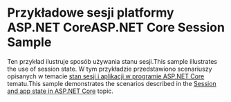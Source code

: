 # <a name="aspnet-core-session-sample"></a><span data-ttu-id="e654a-101">Przykładowe sesji platformy ASP.NET Core</span><span class="sxs-lookup"><span data-stu-id="e654a-101">ASP.NET Core Session Sample</span></span>

<span data-ttu-id="e654a-102">Ten przykład ilustruje sposób używania stanu sesji.</span><span class="sxs-lookup"><span data-stu-id="e654a-102">This sample illustrates the use of session state.</span></span> <span data-ttu-id="e654a-103">W tym przykładzie przedstawiono scenariuszy opisanych w temacie [stan sesji i aplikacji w programie ASP.NET Core](https://docs.microsoft.com/aspnet/core/fundamentals/app-state) tematu.</span><span class="sxs-lookup"><span data-stu-id="e654a-103">This sample demonstrates the scenarios described in the [Session and app state in ASP.NET Core](https://docs.microsoft.com/aspnet/core/fundamentals/app-state) topic.</span></span>
